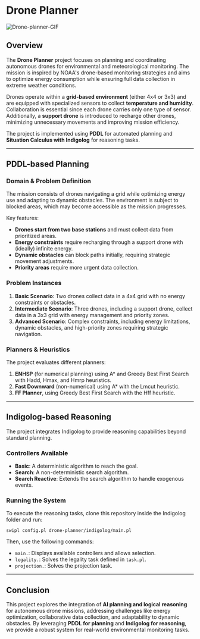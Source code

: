 # Drone Planner

![Drone-planner-GIF](drone.gif)


## Overview
The **Drone Planner** project focuses on planning and coordinating autonomous drones for environmental and meteorological monitoring. The mission is inspired by NOAA's drone-based monitoring strategies and aims to optimize energy consumption while ensuring full data collection in extreme weather conditions.

Drones operate within a **grid-based environment** (either 4x4 or 3x3) and are equipped with specialized sensors to collect **temperature and humidity**. Collaboration is essential since each drone carries only one type of sensor. Additionally, a **support drone** is introduced to recharge other drones, minimizing unnecessary movements and improving mission efficiency.

The project is implemented using **PDDL** for automated planning and **Situation Calculus with Indigolog** for reasoning tasks.

---

## **PDDL-based Planning**
### **Domain & Problem Definition**
The mission consists of drones navigating a grid while optimizing energy use and adapting to dynamic obstacles. The environment is subject to blocked areas, which may become accessible as the mission progresses.

Key features:
- **Drones start from two base stations** and must collect data from prioritized areas.
- **Energy constraints** require recharging through a support drone with (ideally) infinite energy.
- **Dynamic obstacles** can block paths initially, requiring strategic movement adjustments.
- **Priority areas** require more urgent data collection.

### **Problem Instances**
1. **Basic Scenario**: Two drones collect data in a 4x4 grid with no energy constraints or obstacles.
2. **Intermediate Scenario**: Three drones, including a support drone, collect data in a 3x3 grid with energy management and priority zones.
3. **Advanced Scenario**: Complex constraints, including energy limitations, dynamic obstacles, and high-priority zones requiring strategic navigation.

### **Planners & Heuristics**
The project evaluates different planners:
1. **ENHSP** (for numerical planning) using A* and Greedy Best First Search with Hadd, Hmax, and Hmrp heuristics.
2. **Fast Downward** (non-numerical) using A* with the Lmcut heuristic.
3. **FF Planner**, using Greedy Best First Search with the Hff heuristic.

---

## **Indigolog-based Reasoning**
The project integrates Indigolog to provide reasoning capabilities beyond standard planning.

### **Controllers Available**
- **Basic**: A deterministic algorithm to reach the goal.
- **Search**: A non-deterministic search algorithm.
- **Search Reactive**: Extends the search algorithm to handle exogenous events.

### **Running the System**
To execute the reasoning tasks, clone this repository inside the Indigolog folder and run:
```
swipl config.pl drone-planner/indigolog/main.pl
```
Then, use the following commands:
- `main.`: Displays available controllers and allows selection.
- `legality.`: Solves the legality task defined in `task.pl`.
- `projection.`: Solves the projection task.
---

## **Conclusion**
This project explores the integration of **AI planning and logical reasoning** for autonomous drone missions, addressing challenges like energy optimization, collaborative data collection, and adaptability to dynamic obstacles. By leveraging **PDDL for planning** and **Indigolog for reasoning**, we provide a robust system for real-world environmental monitoring tasks.

